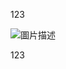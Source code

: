 123

<html><img src="https://example.com/image.jpg" onerror="this.src='https://wsrv.nl/?n=-1&we&h=720&output=webp&trim=1&url=https%3A%2F%2Fnewsstatic.rthk.hk%2Fimages%2Fmfile_1799713_1_20250410093659.jpg&q=90'" alt="圖片描述"></html>

123
